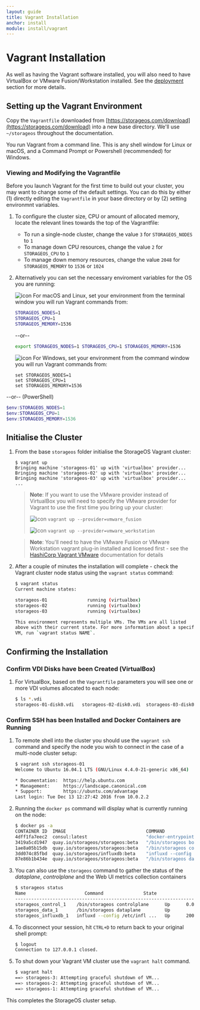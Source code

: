 ```yaml
---
layout: guide
title: Vagrant Installation
anchor: install
module: install/vagrant
---
```


# Vagrant Installation

As well as having the Vagrant software installed, you will also need to have VirtualBox or VMware Fusion/Workstation installed.  See the [deployment](deployment.html) section for more details.

## Setting up the Vagrant Environment

Copy the `Vagrantfile` downloaded from [https://storageos.com/download](https://storageos.com/download) into a new base directory.  We'll use `~/storageos` throughout the documentation.

You run Vagrant from a command line. This is any shell window for Linux or macOS, and a Command Prompt or Powershell (recommended) for Windows.

### Viewing and Modifying the Vagrantfile

Before you launch Vagrant for the first time to build out your cluster, you may want to change some of the default settings. You can do this by either (1) directly editing the `Vagrantfile` in your base directory or by (2) setting environmnt variables.

1. To configure the cluster size, CPU or amount of allocated memory, locate the relevant lines towards the top of the Vagrantfile:
   * To run a single-node cluster, change the value `3` for `STORAGEOS_NODES` to `1`
   * To manage down CPU resources, change the value `2` for `STORAGEOS_CPU` to `1`
   * To manage down memory resources, change the value `2048` for `STORAGEOS_MEMORY` to `1536` or `1024`

2. Alternatively you can set the necessary enviroment variables for the OS you are running:

   ![icon](/images/docs/iso/macterm.png) For macOS and Linux, set your environment from the terminal window you will run Vagrant commands from:

   ```bash
   STORAGEOS_NODES=1
   STORAGEOS_CPU=1
   STORAGEOS_MEMORY=1536
   ```

   --or--

   ```bash
   export STORAGEOS_NODES=1 STORAGEOS_CPU=1 STORAGEOS_MEMORY=1536
   ```

   ![icon](/images/docs/iso/winterm.png) For Windows, set your environment from the command window you will run Vagrant commands from:

   ```doscon
   set STORAGEOS_NODES=1
   set STORAGEOS_CPU=1
   set STORAGEOS_MEMORY=1536
   ```
--or-- (PowerShell)

   ```powershell
   $env:STORAGEOS_NODES=1
   $env:STORAGEOS_CPU=1
   $env:STORAGEOS_MEMORY=1536
   ```


## Initialise the Cluster

1. From the base `storageos` folder initialise the StorageOS Vagrant cluster:

   ```bash]
   $ vagrant up
   Bringing machine 'storageos-01' up with 'virtualbox' provider...
   Bringing machine 'storageos-02' up with 'virtualbox' provider...
   Bringing machine 'storageos-03' up with 'virtualbox' provider...
   ...
   ```

   >**Note**: If you want to use the VMware provider instead of VirtualBox you will need to specify the VMware provider for Vagrant to use the first time you bring up your cluster:
   >
   > ![icon](/images/docs/iso/appleicon.png) `vagrant up --provider=vmware_fusion`
   >
   > ![icon](/images/docs/iso/windowsicon.png) `vagrant up --provider=vmware_workstation`

   >**Note**: You'll need to have the VMware Fusion or VMware Workstation vagrant plug-in installed and licensed first - see the [HashiCorp Vagrant VMware](https://www.vagrantup.com/vmware/) documentation for details

2. After a couple of minutes the installation will complete - check the Vagrant cluster node status using the `vagrant status` command:

   ```bash
   $ vagrant status
   Current machine states:

   storageos-01               running (virtualbox)
   storageos-02               running (virtualbox)
   storageos-03               running (virtualbox)

   This environment represents multiple VMs. The VMs are all listed
   above with their current state. For more information about a specific
   VM, run `vagrant status NAME`.
   ```

## Confirming the Installation

### Confirm VDI Disks have been Created (VirtualBox)

1. For VirtualBox, based on the `Vagrantfile` parameters you will see one or more VDI volumes allocated to each node:

   ```bash
   $ ls *.vdi
   storageos-01-disk0.vdi	storageos-02-disk0.vdi	storageos-03-disk0.vdi
   ```

### Confirm SSH has been Installed and Docker Containers are Running

1. To remote shell into the cluster you should use the `vagrant ssh` command and specify the node you wish to connect in the case of a multi-node cluster setup:

   ```bash
   $ vagrant ssh storageos-01
   Welcome to Ubuntu 16.04.1 LTS (GNU/Linux 4.4.0-21-generic x86_64)

   * Documentation:  https://help.ubuntu.com
   * Management:     https://landscape.canonical.com
   * Support:        https://ubuntu.com/advantage
   Last login: Tue Dec 13 12:27:42 2016 from 10.0.2.2
   ```

2. Running the `docker ps` command will display what is currently running on the node:

   ```bash
   $ docker ps -a
   CONTAINER ID  IMAGE                              COMMAND                  CREATED        STATUS                  PORTS                                                                                                           NAMES
   4dff1fa7eec2  consul:latest                      "docker-entrypoint.sh"   4 minutes ago  Up 3 minutes                                                                                                                            consul
   3419a5cd1947  quay.io/storageos/storageos:beta   "/bin/storageos boots"   12 days ago    Exited (0) 12 days ago                                                                                                                  storageos_cli_run_1
   1ae8a05b15db  quay.io/storageos/storageos:beta   "/bin/storageos contr"   12 days ago    Up 3 minutes            0.0.0.0:4222->4222/tcp, 0.0.0.0:8000->8000/tcp, 0.0.0.0:8222->8222/tcp, 0.0.0.0:80->8000/tcp                    storageos_control_1
   3dd074c85fbd  quay.io/storageos/influxdb:beta    "influxd --config /et"   12 days ago    Up 3 minutes            2003/tcp, 4242/tcp, 8083/tcp, 8088/tcp, 25826/tcp, 8086/udp, 0.0.0.0:8086->8086/tcp, 0.0.0.0:25826->25826/udp   storageos_influxdb_1
   87e86b1b434e  quay.io/storageos/storageos:beta   "/bin/storageos datap"   12 days ago    Up 4 minutes                                                                                                                            storageos_data_1
   ```

3. You can also use the `storageos` command to gather the status of the *dataplane*, *controlplane* and the Web UI metrics collection containers

   ```bash
   $ storageos status
   Name                      Command               State                                                            Ports
   ----------------------------------------------------------------------------------------------------------------------------------------------------------------------------------------
   storageos_control_1    /bin/storageos controlplane      Up      0.0.0.0:13700->13700/tcp, 0.0.0.0:13700->13700/udp, 0.0.0.0:4222->4222/tcp, 0.0.0.0:80->8000/tcp, 0.0.0.0:8222->8222/tcp
   storageos_data_1       /bin/storageos dataplane         Up
   storageos_influxdb_1   influxd --config /etc/infl ...   Up      2003/tcp, 25826/tcp, 0.0.0.0:25826->25826/udp, 4242/tcp, 8083/tcp, 0.0.0.0:8086->8086/tcp, 8086/udp, 8088/tcp
   ```

4. To disconnect your session, hit `CTRL+D` to return back to your original shell prompt:

   ```bash
   $ logout
   Connection to 127.0.0.1 closed.
   ```

5. To shut down your Vagrant VM cluster use the `vagrant halt` command.

   ```bash
   $ vagrant halt
   ==> storageos-3: Attempting graceful shutdown of VM...
   ==> storageos-2: Attempting graceful shutdown of VM...
   ==> storageos-1: Attempting graceful shutdown of VM...
   ```

This completes the StorageOS cluster setup.

